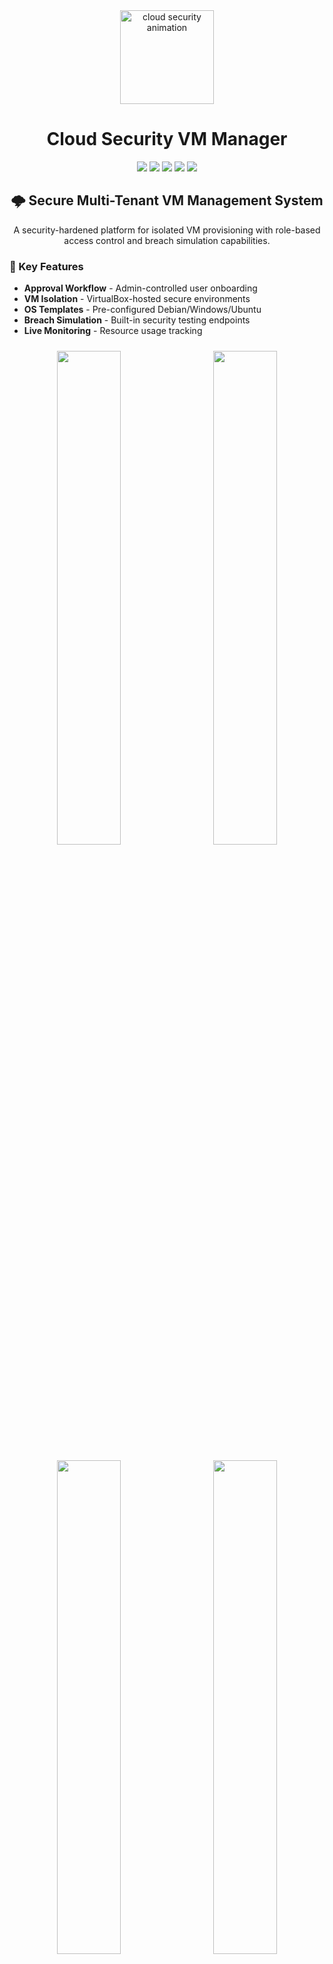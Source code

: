 <div align="center">
  <img height="150" src="https://media.giphy.com/media/jTNG3RF6EwbkpD4LZx/giphy.gif" alt="cloud security animation" />
  <h1>Cloud Security VM Manager</h1>
  
  <img src="https://img.shields.io/badge/Python-3.8+-blue?logo=python&logoColor=white" />
  <img src="https://img.shields.io/badge/Flask-2.0-lightgrey?logo=flask&logoColor=black" />
  <img src="https://img.shields.io/badge/Firebase-Auth%20%26%20Firestore-orange?logo=firebase" />
  <img src="https://img.shields.io/badge/VirtualBox-6.1+-blueviolet?logo=virtualbox" />
  <img src="https://img.shields.io/badge/Bootstrap-5.2-purple?logo=bootstrap" />
</div>



<h2 align="center">🌩️ Secure Multi-Tenant VM Management System</h2>

<p align="center">A security-hardened platform for isolated VM provisioning with role-based access control and breach simulation capabilities.</p>

###

<h3>🚀 Key Features</h3>

- **Approval Workflow** - Admin-controlled user onboarding
- **VM Isolation** - VirtualBox-hosted secure environments
- **OS Templates** - Pre-configured Debian/Windows/Ubuntu
- **Breach Simulation** - Built-in security testing endpoints
- **Live Monitoring** - Resource usage tracking




<div align="center">
  <!-- First Row -->
  <div>
    <img width="45%" src="https://github.com/user-attachments/assets/4376e436-7544-4f8e-9e7c-45c3df26d6f4" style="margin:10px" />
    <img width="45%" src="https://github.com/user-attachments/assets/cefd0d3b-e1a2-4310-8c75-e476344d2ca9" style="margin:10px" />
  </div>
  
  <!-- Second Row -->
  <div>
    <img width="45%" src="https://github.com/user-attachments/assets/89208f69-46e7-46ce-a321-cc153330b796" style="margin:10px" />
    <img width="45%" src="https://github.com/user-attachments/assets/8e84a20a-8142-48a8-89f1-0a8b53210194" style="margin:10px" />
  </div>
</div>




<h4>Follow follow instructions to use the app</h4>


A simple app that allows users to borrow virtual machines (VMs) on demand.  
It manages VM provisioning and access using VirtualBox and Firebase for authentication and data storage.

---

## Follow the instructions below to set up and run the app locally:

### 1. Clone the Repository

You can clone the project using Git. Using PyCharm is recommended for ease of automatic virtual environment creation.

```bash
git clone https://github.com/your-username/your-repo.git
cd your-repo
```
### 2. Install Dependencies
Make sure your pip is up to date, then install required Python packages:

```bash
python -m pip install --upgrade pip
pip install -r requirements.txt
```
### 3. Setup Environment Variables
Create a .env file in the root directory of the project and add your Firebase and other environment variables. Example .env content:

```bash
FIREBASE_API_KEY=A.................Vxg
FIREBASE_AUTH_DOMAIN=example.firebaseapp.com
FIREBASE_PROJECT_ID=example-4ff20
FIREBASE_STORAGE_BUCKET=example-4ff20.appspot.com
FIREBASE_MESSAGING_SENDER_ID=92......28
FIREBASE_APP_ID=1:92.......28:web:113898..........362d
FIREBASE_MEASUREMENT_ID=G-NB....S
```

### 4. Add Your Firebase Service Account Key
Place your Firebase serviceAccountKey.json file in the root of the project directory.
Important: This file is sensitive and should not be committed to Git. The .gitignore already excludes it.

### 5. Configure Admin User in Firebase

Manually add your admin user account in Firebase Authentication and Firestore.
For example, an admin email could be:
```bash
admin@cloudvm.com
```

### 6. Prepare Your Local Machine

Ensure VirtualBox is installed and properly configured on your machine.

Make sure you have the required ISO files stored locally, for example:
```bash
C:\ISOs\ubuntu-24.04.1-desktop-amd64.iso
C:\ISOs\kali-linux-2024.3-installer-amd64.iso
C:\ISOs\Win10_22H2_English_x64v1.iso
```

### 7. Run the Application

